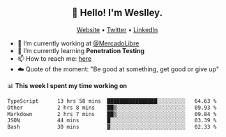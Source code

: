 <h2 align="center">👋 Hello! I'm Weslley.</h2>
<p align="center">
  <a href="http://weslleyneri.com.br">Website</a> •
  <a href="https://twitter.com/Weslley_Neri">Twitter</a> •
  <a href="https://www.linkedin.com/in/weslley-neri-3658908b">LinkedIn</a>
</p>


- 🔭 I’m currently working at [@MercadoLibre](https://github.com/mercadolibre)
- 🌱 I’m currently learning **Penetration Testing**
- 📫 How to reach me: [here](mailto:weslley39@gmail.com)
- ☁️ Quote of the moment: "Be good at something, get good or give up"

📊 **This week I spent my time working on**
<!--START_SECTION:waka-->

```txt
TypeScript      13 hrs 58 mins  ████████████████░░░░░░░░░   64.63 %
Other           2 hrs 8 mins    ██▒░░░░░░░░░░░░░░░░░░░░░░   09.93 %
Markdown        2 hrs 7 mins    ██▒░░░░░░░░░░░░░░░░░░░░░░   09.84 %
JSON            44 mins         █░░░░░░░░░░░░░░░░░░░░░░░░   03.39 %
Bash            30 mins         ▓░░░░░░░░░░░░░░░░░░░░░░░░   02.33 %
```

<!--END_SECTION:waka-->

<!-- Inspired by https://github.com/gruselhaus/gruselhaus -->